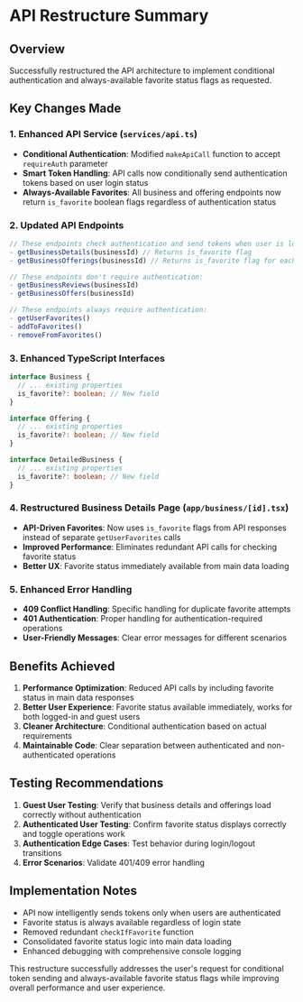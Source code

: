 # API Restructure Summary

## Overview
Successfully restructured the API architecture to implement conditional authentication and always-available favorite status flags as requested.

## Key Changes Made

### 1. Enhanced API Service (`services/api.ts`)
- **Conditional Authentication**: Modified `makeApiCall` function to accept `requireAuth` parameter
- **Smart Token Handling**: API calls now conditionally send authentication tokens based on user login status
- **Always-Available Favorites**: All business and offering endpoints now return `is_favorite` boolean flags regardless of authentication status

### 2. Updated API Endpoints
```typescript
// These endpoints check authentication and send tokens when user is logged in:
- getBusinessDetails(businessId) // Returns is_favorite flag
- getBusinessOfferings(businessId) // Returns is_favorite flag for each offering

// These endpoints don't require authentication:
- getBusinessReviews(businessId)
- getBusinessOffers(businessId)

// These endpoints always require authentication:
- getUserFavorites()
- addToFavorites()
- removeFromFavorites()
```

### 3. Enhanced TypeScript Interfaces
```typescript
interface Business {
  // ... existing properties
  is_favorite?: boolean; // New field
}

interface Offering {
  // ... existing properties  
  is_favorite?: boolean; // New field
}

interface DetailedBusiness {
  // ... existing properties
  is_favorite?: boolean; // New field
}
```

### 4. Restructured Business Details Page (`app/business/[id].tsx`)
- **API-Driven Favorites**: Now uses `is_favorite` flags from API responses instead of separate `getUserFavorites` calls
- **Improved Performance**: Eliminates redundant API calls for checking favorite status
- **Better UX**: Favorite status immediately available from main data loading

### 5. Enhanced Error Handling
- **409 Conflict Handling**: Specific handling for duplicate favorite attempts
- **401 Authentication**: Proper handling for authentication-required operations
- **User-Friendly Messages**: Clear error messages for different scenarios

## Benefits Achieved

1. **Performance Optimization**: Reduced API calls by including favorite status in main data responses
2. **Better User Experience**: Favorite status available immediately, works for both logged-in and guest users  
3. **Cleaner Architecture**: Conditional authentication based on actual requirements
4. **Maintainable Code**: Clear separation between authenticated and non-authenticated operations

## Testing Recommendations

1. **Guest User Testing**: Verify that business details and offerings load correctly without authentication
2. **Authenticated User Testing**: Confirm favorite status displays correctly and toggle operations work
3. **Authentication Edge Cases**: Test behavior during login/logout transitions
4. **Error Scenarios**: Validate 401/409 error handling

## Implementation Notes

- API now intelligently sends tokens only when users are authenticated
- Favorite status is always available regardless of login state
- Removed redundant `checkIfFavorite` function
- Consolidated favorite status logic into main data loading
- Enhanced debugging with comprehensive console logging

This restructure successfully addresses the user's request for conditional token sending and always-available favorite status flags while improving overall performance and user experience.

